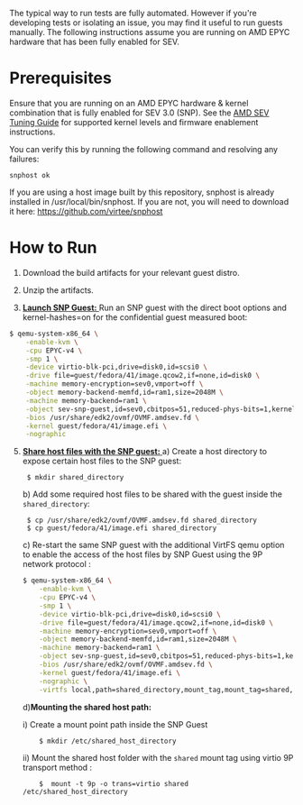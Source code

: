 The typical way to run tests are fully automated. However if you're developing tests or isolating an issue, you may find it useful to run guests manually. The following instructions assume you are running on AMD EPYC hardware that has been fully enabled for SEV.

# Prerequisites

Ensure that you are running on an AMD EPYC hardware & kernel combination that is fully enabled for SEV 3.0 (SNP). See the [AMD SEV Tuning Guide](https://www.amd.com/content/dam/amd/en/documents/epyc-technical-docs/tuning-guides/58207-using-sev-with-amd-epyc-processors.pdf) for supported kernel levels and firmware enablement instructions.

You can verify this by running the following command and resolving any failures:

```
snphost ok
```

If you are using a host image built by this repository, snphost is already installed in /usr/local/bin/snphost. If you are not, you will need to download it here: https://github.com/virtee/snphost

# How to Run

1. Download the build artifacts for your relevant guest distro.

2. Unzip the artifacts.


4. <ins>**Launch SNP Guest:** </ins>   Run an SNP guest with the direct boot options and kernel-hashes=on for the confidential guest measured boot:

```sh
$ qemu-system-x86_64 \
    -enable-kvm \
    -cpu EPYC-v4 \
    -smp 1 \
    -device virtio-blk-pci,drive=disk0,id=scsi0 \
    -drive file=guest/fedora/41/image.qcow2,if=none,id=disk0 \
    -machine memory-encryption=sev0,vmport=off \
    -object memory-backend-memfd,id=ram1,size=2048M \
    -machine memory-backend=ram1 \
    -object sev-snp-guest,id=sev0,cbitpos=51,reduced-phys-bits=1,kernel-hashes=on \
    -bios /usr/share/edk2/ovmf/OVMF.amdsev.fd \
    -kernel guest/fedora/41/image.efi \
    -nographic
```

5. <ins>**Share host files with the SNP guest:** </ins>
   a)  Create a host directory to expose certain host files to the SNP guest:

   ```
    $ mkdir shared_directory
   ```

   b) Add some required host files to be shared with the guest inside the `shared_directory`:

   ```
    $ cp /usr/share/edk2/ovmf/OVMF.amdsev.fd shared_directory
    $ cp guest/fedora/41/image.efi shared_directory
   ```


    c) Re-start the same SNP guest with the additional VirtFS qemu option to enable the access of the host files by SNP Guest using the 9P network protocol :

    ```sh
    $ qemu-system-x86_64 \
        -enable-kvm \
        -cpu EPYC-v4 \
        -smp 1 \
        -device virtio-blk-pci,drive=disk0,id=scsi0 \
        -drive file=guest/fedora/41/image.qcow2,if=none,id=disk0 \
        -machine memory-encryption=sev0,vmport=off \
        -object memory-backend-memfd,id=ram1,size=2048M \
        -machine memory-backend=ram1 \
        -object sev-snp-guest,id=sev0,cbitpos=51,reduced-phys-bits=1,kernel-hashes=on \
        -bios /usr/share/edk2/ovmf/OVMF.amdsev.fd \
        -kernel guest/fedora/41/image.efi \
        -nographic \
        -virtfs local,path=shared_directory,mount_tag,mount_tag=shared,security_model=mapped,id=fs0
    ```

    d)**Mounting the shared host path:**

    i) Create a mount point path inside the SNP Guest

    ```
        $ mkdir /etc/shared_host_directory
    ```

    ii) Mount the shared host folder with the `shared` mount tag using virtio 9P transport method :

    ```
        $  mount -t 9p -o trans=virtio shared /etc/shared_host_directory
    ```
